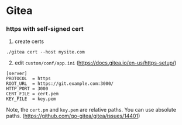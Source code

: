 Gitea
===

### https with self-signed cert

1. create certs

```
./gitea cert --host mysite.com
```

2. edit `custom/conf/app.ini` (https://docs.gitea.io/en-us/https-setup/)

```
[server]
PROTOCOL  = https
ROOT_URL  = https://git.example.com:3000/
HTTP_PORT = 3000
CERT_FILE = cert.pem
KEY_FILE  = key.pem
```

Note, the `cert.pm` and `key.pem` are relative paths. You can use absolute
paths. (https://github.com/go-gitea/gitea/issues/14401)
